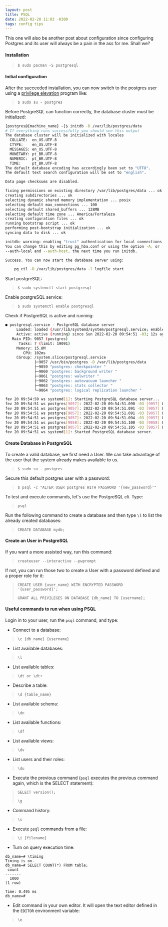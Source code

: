 ```yaml
---
layout: post
title: PSQL
date: 2022-02-20 11:03 -0300
tags: config tips
---
```

This one will also be another post about configuration since configuring Postgres and its user will always be a pain in the ass for me. Shall we?

#### **Installation**
> `$ sudo pacman -S postgresql`

#### **Initial configuration**
After the succeeded installation, you can now switch to the postgres user using a [privilege elevation](https://wiki.archlinux.org/title/List_of_applications/Security#Privilege_elevation) program like:
> `$ sudo su - postgres`

Before PostgreSQL can function correctly, the database cluster must be initialized:

```sh
[postgres@{machine_name} ~]$ initdb -D /var/lib/postgres/data
# If everything runs successfully you should see this output
The database cluster will be initialized with locales
  COLLATE:  en_US.UTF-8
  CTYPE:    en_US.UTF-8
  MESSAGES: en_US.UTF-8
  MONETARY: pt_BR.UTF-8
  NUMERIC:  pt_BR.UTF-8
  TIME:     pt_BR.UTF-8
The default database encoding has accordingly been set to "UTF8".
The default text search configuration will be set to "english".

Data page checksums are disabled.

fixing permissions on existing directory /var/lib/postgres/data ... ok
creating subdirectories ... ok
selecting dynamic shared memory implementation ... posix
selecting default max_connections ... 100
selecting default shared_buffers ... 128MB
selecting default time zone ... America/Fortaleza
creating configuration files ... ok
running bootstrap script ... ok
performing post-bootstrap initialization ... ok
syncing data to disk ... ok

initdb: warning: enabling "trust" authentication for local connections
You can change this by editing pg_hba.conf or using the option -A, or
--auth-local and --auth-host, the next time you run initdb.

Success. You can now start the database server using:

    pg_ctl -D /var/lib/postgres/data -l logfile start
```

Start postgreSQL:
> `$ sudo systemctl start postgresql`

Enable postgreSQL service:
> `$ sudo systemctl enable postgresql`

Check if PostgreSQL is active and running:

```sh
● postgresql.service - PostgreSQL database server
     Loaded: loaded (/usr/lib/systemd/system/postgresql.service; enabled; vendo>
     Active: active (running) since Sun 2022-02-20 09:54:51 -03; 12s ago
   Main PID: 9057 (postgres)
      Tasks: 7 (limit: 19091)
     Memory: 15.8M
        CPU: 102ms
     CGroup: /system.slice/postgresql.service
             ├─9057 /usr/bin/postgres -D /var/lib/postgres/data
             ├─9059 "postgres: checkpointer "
             ├─9060 "postgres: background writer "
             ├─9061 "postgres: walwriter "
             ├─9062 "postgres: autovacuum launcher "
             ├─9063 "postgres: stats collector "
             └─9064 "postgres: logical replication launcher "

fev 20 09:54:50 ws systemd[1]: Starting PostgreSQL database server...
fev 20 09:54:51 ws postgres[9057]: 2022-02-20 09:54:51.090 -03 [9057] LOG:  starting PostgreSQL 13.4 on x86_64-pc-linux-gnu, compiled by gcc (GCC) 11.1.0, 64-bit
fev 20 09:54:51 ws postgres[9057]: 2022-02-20 09:54:51.091 -03 [9057] LOG:  listening on IPv6 address "::1", port 5432
fev 20 09:54:51 ws postgres[9057]: 2022-02-20 09:54:51.091 -03 [9057] LOG:  listening on IPv4 address "127.0.0.1", port 5432
fev 20 09:54:51 ws postgres[9057]: 2022-02-20 09:54:51.094 -03 [9057] LOG:  listening on Unix socket "/run/postgresql/.s.PGSQL.5432"
fev 20 09:54:51 ws postgres[9058]: 2022-02-20 09:54:51.100 -03 [9058] LOG:  database system was shut down at 2022-02-20 09:52:34 -03
fev 20 09:54:51 ws postgres[9057]: 2022-02-20 09:54:51.105 -03 [9057] LOG:  database system is ready to accept connections
fev 20 09:54:51 ws systemd[1]: Started PostgreSQL database server.
```

#### **Create Database in PostgreSQL**
To create a valid database, we first need a User. We can take advantage of the user that the system already makes available to us.
> `$ sudo su - postgres`

Secure this default postgres user with a password:
> `$ psql -c "ALTER USER postgres WITH PASSWORD '{new_password}'"`

To test and execute commands, let's use the PostgreSQL cli. Type:
> `psql`

Run the following command to create a database and then type `\l` to list the already created databases:
> `CREATE DATABASE mydb;`

#### **Create an User in PostgreSQL**
If you want a more assisted way, run this command:
> `createuser --interactive --pwprompt`

If not, you can run those two to create a User with a password defined and a proper role for it:

> `CREATE USER {user_name} WITH ENCRYPTED PASSWORD '{user_password}';`
>
> `GRANT ALL PRIVILEGES ON DATABASE {db_name} TO {username};`

#### **Useful commands to run when using PSQL**
Login in to your user, run the `psql` command, and type:

- Connect to a database:
> `\c {db_name} {username}`

- List available databases:
> `\l`

- List available tables:
> `\dt or \dt+`

- Describe a table:
> `\d {table_name}`

- List available schema:
> `\dn`

- List available functions:
> `\df`

- List available views:
> `\dv`

- List users and their roles:
> `\du`

- Execute the previous command (`psql` executes the previous command again, which is the SELECT statement):
> `SELECT version();`
> 
> `\g`

- Command history:
> `\s`

- Execute `psql` commands from a file:
> `\i {filename}`

- Turn on query execution time:

```
db_name=# \timing
Timing is on.
db_name=# SELECT COUNT(*) FROM table;
 count
-------
  1000
(1 row)

Time: 0.495 ms
db_name=#
```

- Edit command in your own editor. It will open the text editor defined in the `EDITOR` environment variable:
> `\e`